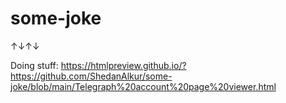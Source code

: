 # some-joke
↑↓↑↓

Doing stuff: https://htmlpreview.github.io/?https://github.com/ShedanAlkur/some-joke/blob/main/Telegraph%20account%20page%20viewer.html
